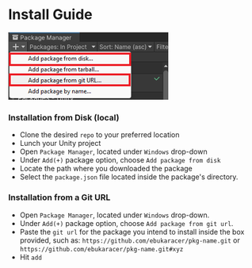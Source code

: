 # Install Guide

![Img](https://raw.githubusercontent.com/ebukaracer/ebukaracer/unlisted/Global-Images/UPM1.png)
### Installation from Disk (local)
- Clone the desired `repo` to your preferred location
- Lunch your Unity project
- Open `Package Manager`, located under `Windows` drop-down
- Under `Add(+)` package option, choose `Add package from disk`
- Locate the path where you downloaded the package
- Select the `package.json` file located inside the package's directory.

### Installation from a Git URL
- Open `Package Manager`, located under `Windows` drop-down.
- Under `Add(+)` package option, choose `Add package from git url`.
- Paste the `git url` for the package you intend to install inside the box provided, such as: `https://github.com/ebukaracer/pkg-name.git` or `https://github.com/ebukaracer/pkg-name.git#xyz` 
- Hit `add`